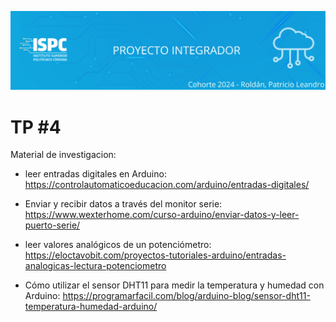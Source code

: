![banner](https://github.com/ISPC-TST-PI-I-2024/LeandroRoldan/blob/main/TP%203/.rsc/img/banner.png)

# TP #4

Material de investigacion: 
- leer entradas digitales en Arduino:  https://controlautomaticoeducacion.com/arduino/entradas-digitales/

- Enviar y recibir datos a través del monitor serie: https://www.wexterhome.com/curso-arduino/enviar-datos-y-leer-puerto-serie/

- leer valores analógicos de un potenciómetro: https://eloctavobit.com/proyectos-tutoriales-arduino/entradas-analogicas-lectura-potenciometro
- Cómo utilizar el sensor DHT11 para medir la temperatura y humedad con Arduino: https://programarfacil.com/blog/arduino-blog/sensor-dht11-temperatura-humedad-arduino/
